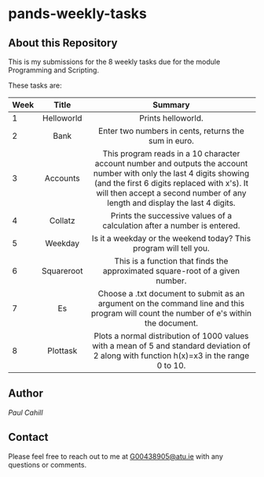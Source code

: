 # pands-weekly-tasks

## About this Repository
This is my submissions for the 8 weekly tasks due for the module Programming and Scripting.

These tasks are:

| Week | Title | Summary |
| :--  | :---: |  :---:  |
| 1 | Helloworld | Prints helloworld. |
| 2 | Bank | Enter two numbers in cents, returns the sum in euro. |
| 3 | Accounts | This program reads in a 10 character account number and outputs the account number with only the last 4 digits showing (and the first 6 digits replaced with x's). It will then accept a second number of any length and display the last 4 digits. |
| 4 | Collatz | Prints the successive values of a calculation after a number is entered. |
| 5 | Weekday | Is it a weekday or the weekend today? This program will tell you. |
| 6 | Squareroot | This is a function that finds the approximated square-root of a given number. |
| 7 | Es | Choose a .txt document to submit as an argument on the command line and this program will count the number of e's within the document. |
| 8 | Plottask | Plots a normal distribution of 1000 values with a mean of 5 and standard deviation of 2 along with function h(x)=x3 in the range 0 to 10. |

## Author
*Paul Cahill*

## Contact
Please feel free to reach out to me at G00438905@atu.ie with any questions or comments.